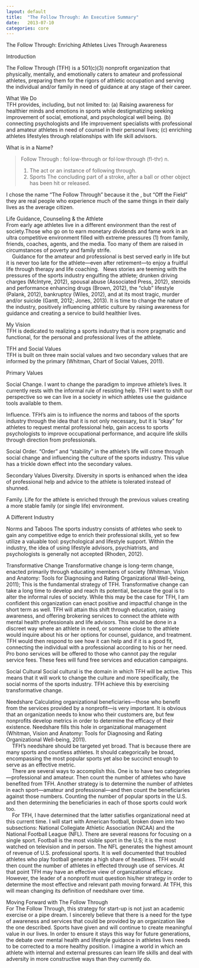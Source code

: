 ```yaml
---
layout: default
title:  "The Follow Through: An Executive Summary"
date:   2013-07-10
categories: core
---
```


The Follow Through: Enriching Athletes Lives Through Awareness

Introduction

The Follow Through (TFH) is a 501(c)(3) nonprofit organization that physically, mentally, and emotionally caters to amateur and professional athletes, preparing them for the rigors of athletic occupation and serving the individual and/or family in need of guidance at any stage of their career.  

What We Do  
TFH provides, including, but not limited to: (a) Raising awareness for healthier minds and emotions in sports while destigmatizing seeking improvement of social, emotional, and psychological well being.  (b) connecting psychologists and life improvement specialists with professional and amateur athletes in need of counsel in their personal lives; (c) enriching athletes lifestyles through relationships with life skill advisors.  

What is in a Name?  
>Follow Through : fol·low-through or fol·low·through (fl-thr)
>n.
>1. The act or an instance of following through.
>2. Sports The concluding part of a stroke, after a ball or other object has been hit or released.

I chose the name “The Follow Through” because it the , but “Off the Field” they are real people who experience much of the same things in their daily lives as the average citizen.  

Life Guidance, Counseling & the Athlete  
From early age athletes live in a different environment than the rest of society.Those who go on to earn monetary dividends and fame work in an ultra competitive environment filled with extreme pressures (1) from family, friends, coaches, agents, and the media. Too many of them are raised in circumstances of poverty and family strife.  
&nbsp;&nbsp;&nbsp;&nbsp;Guidance for the amateur and professional is best served early in life but it is never too late for the athlete—even after retirement—to enjoy a fruitful life through therapy and life coaching.
&nbsp;&nbsp;News stories are teeming with the pressures of the sports industry engulfing the athlete; drunken driving charges (McIntyre, 2012), spousal abuse (Associated Press, 2012), steroids and performance enhancing drugs (Brown, 2012), the “club” lifestyle (Palank, 2012), bankruptcy (Wiles, 2012), and at its most tragic, murder and/or suicide (Gantt, 2012; Jones, 2013). It is time to change the nature of the industry, positively influencing athletic culture by raising awareness for guidance and creating a service to build healthier lives.  

My Vision  
TFH is dedicated to realizing a sports industry that is more pragmatic and functional, for the personal and professional lives of the athlete.  

TFH and Social Values  
TFH is built on three main social values and two secondary values that are informed by the primary (Whitman, Chart of Social Values, 2011).  

Primary Values

Social Change. I want to change the paradigm to improve athlete’s lives. It currently rests with the informal rule of resisting help. TFH I want to shift our perspective so we can live in a society in which athletes use the guidance tools available to them.  

Influence. TFH’s aim is to influence the norms and taboos of the sports industry through the idea that it is not only necessary, but it is “okay” for athletes to request mental professional help, gain access to sports psychologists to improve occupational performance, and acquire life skills through direction from professionals.  

Social Order. “Order” and “stability” in the athlete’s life will come through social change and influencing the culture of the sports industry. This value has a trickle down effect into the secondary values.  

Secondary Values
	Diversity. Diversity in sports is enhanced when the idea of professional help and advice to the athlete is tolerated instead of shunned.  

Family. Life for the athlete is enriched through the previous values creating a more stable family (or single life) environment.  

A Different Industry

Norms and Taboos
The sports industry consists of athletes who seek to gain any competitive edge to enrich their professional skills, yet so few utilize a valuable tool: psychological and lifestyle support. Within the industry, the idea of using lifestyle advisors, psychiatrists, and psychologists is generally not accepted (Rhoden, 2012).  

Transformative Change
Transformative change is long-term change, enacted primarily through educating members of society (Whitman, Vision and Anatomy: Tools for Diagnosing and Rating Organizational Well-being, 2011); This is the fundamental strategy of TFH. Transformative change can take a long time to develop and reach its potential, because the goal is to alter the informal rules of society. While this may be the case for TFH, I am confident this organization can enact positive and impactful change in the short term as well. TFH will attain this shift through education, raising awareness, and offering brokering services to connect the athlete with mental health professionals and life advisors. This would be done in a discreet way where an athlete in need, or someone close to the athlete would inquire about his or her options for counsel, guidance, and treatment. TFH would then respond to see how it can help and if it is a good fit, connecting the individual with a professional according to his or her need.  Pro bono services will be offered to those who cannot pay the regular service fees. These fees will fund free services and education campaigns.  

Social Cultural
Social cultural is the domain in which TFH will be active. This means that it will work to change the culture and more specifically, the social norms of the sports industry. TFH achieve this by exercising transformative change.  

Needshare
Calculating organizational beneficiaries—those who benefit from the services provided by a nonprofit—is very important. It is obvious that an organization needs to know who their customers are, but few nonprofits develop metrics in order to determine the efficacy of their existence. Needshare fills this hole in organizational management (Whitman, Vision and Anatomy: Tools for Diagnosing and Rating Organizational Well-being, 2011).  
&nbsp;&nbsp;&nbsp;&nbsp;TFH’s needshare should be targeted yet broad. That is because there are many sports and countless athletes. It should categorically be broad, encompassing the most popular sports yet also be succinct enough to serve as an effective metric.  
&nbsp;&nbsp;&nbsp;&nbsp;There are several ways to accomplish this. One is to have two categories—professional and amateur. Then count the number of athletes who have benefited from TFH. Another strategy is to determine the number of athletes in each sport—amateur and professional—and then count the beneficiaries against those numbers. Counting the number of popular sports in the U.S. and then determining the beneficiaries in each of those sports could work too.  
&nbsp;&nbsp;&nbsp;&nbsp;For TFH, I have determined that the latter satisfies organizational need at this current time. I will start with American football, broken down into two subsections: National Collegiate Athletic Association (NCAA) and the National Football League (NFL). There are several reasons for focusing on a single sport. Football is the most visible sport in the U.S; it is the most watched on television and in person. The NFL generates the highest amount of revenue of U.S. professional sports. It is well documented that troubled athletes who play football generate a high share of headlines. TFH would then count the number of athletes in effected through use of services. At that point TFH may have an effective view of organizational efficacy. However, the leader of a nonprofit must question his/her strategy in order to determine the most effective and relevant path moving forward. At TFH, this will mean changing its definition of needshare over time. 

Moving Forward with The Follow Through  
For The Follow Through, this strategy for start-up is not just an academic exercise or a pipe dream. I sincerely believe that there is a need for the type of awareness and services that could be provided by an organization like the one described. Sports have given and will continue to create meaningful value in our lives. In order to ensure it stays this way for future generations, the debate over mental health and lifestyle guidance in athletes lives needs to be corrected to a more healthy position. I imagine a world in which an athlete with internal and external pressures can learn life skills and deal with adversity in more constructive ways than they currently do. 